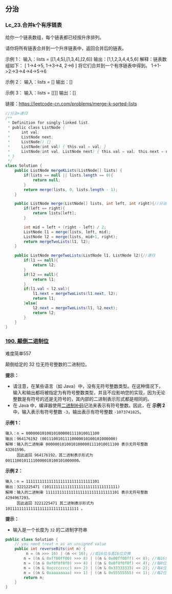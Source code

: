 ## 分治

### Lc_23.合并k个有序链表

给你一个链表数组，每个链表都已经按升序排列。

请你将所有链表合并到一个升序链表中，返回合并后的链表。

示例 1：
输入：lists = [[1,4,5],[1,3,4],[2,6]]
输出：[1,1,2,3,4,4,5,6]
解释：链表数组如下：
[
  1->4->5,
  1->3->4,
  2->6
]
将它们合并到一个有序链表中得到。
1->1->2->3->4->4->5->6

示例 2：
输入：lists = []
输出：[]

示例 3：
输入：lists = [[]]
输出：[]

链接：https://leetcode-cn.com/problems/merge-k-sorted-lists

```java
//分治+递归
/**
 * Definition for singly-linked list.
 * public class ListNode {
 *     int val;
 *     ListNode next;
 *     ListNode() {}
 *     ListNode(int val) { this.val = val; }
 *     ListNode(int val, ListNode next) { this.val = val; this.next = next; }
 * }
 */
class Solution {
    public ListNode mergeKLists(ListNode[] lists) {
        if(lists == null || lists.length == 0){
            return null;
        }
        return merge(lists, 0, lists.length - 1);
    }

    public ListNode merge(ListNode[] lists, int left, int right){//分治
        if(left == right){
            return lists[left];
        }

        int mid = left + (right - left) / 2;
        ListNode l1 = merge(lists, left, mid);
        ListNode l2 = merge(lists, mid+1, right);
        return mergeTwoLists(l1, l2);
    }

    public ListNode mergeTwoLists(ListNode l1, ListNode l2){//递归
        if(l1 == null){
            return l2;
        }
        if(l2 == null){
            return l1;
        }
        if(l1.val < l2.val){
            l1.next = mergeTwoLists(l1.next, l2);
            return l1;
        }else{
            l2.next = mergeTwoLists(l1, l2.next);
            return l2;
        }
    }
}
```

### [190. 颠倒二进制位](https://leetcode.cn/problems/reverse-bits/)

难度简单557

颠倒给定的 32 位无符号整数的二进制位。

**提示：**

- 请注意，在某些语言（如 Java）中，没有无符号整数类型。在这种情况下，输入和输出都将被指定为有符号整数类型，并且不应影响您的实现，因为无论整数是有符号的还是无符号的，其内部的二进制表示形式都是相同的。
- 在 Java 中，编译器使用[二进制补码](https://baike.baidu.com/item/二进制补码/5295284)记法来表示有符号整数。因此，在 **示例 2** 中，输入表示有符号整数 `-3`，输出表示有符号整数 `-1073741825`。

**示例 1：**

```
输入：n = 00000010100101000001111010011100
输出：964176192 (00111001011110000010100101000000)
解释：输入的二进制串 00000010100101000001111010011100 表示无符号整数 43261596，
     因此返回 964176192，其二进制表示形式为 00111001011110000010100101000000。
```

**示例 2：**

```
输入：n = 11111111111111111111111111111101
输出：3221225471 (10111111111111111111111111111111)
解释：输入的二进制串 11111111111111111111111111111101 表示无符号整数 4294967293，
     因此返回 3221225471 其二进制表示形式为 10111111111111111111111111111111 。
```

**提示：**

- 输入是一个长度为 `32` 的二进制字符串

```java
public class Solution {
    // you need treat n as an unsigned value
    public int reverseBits(int n) {
         n = (n >>> 16) | (n << 16); //低16位与高16位交换
        n = ((n & 0xff00ff00) >>> 8) | ((n & 0x00ff00ff) << 8); //每16位中低8位和高8位交换; 1111是f
        n = ((n & 0xf0f0f0f0) >>> 4) | ((n & 0x0f0f0f0f) << 4); //每8位中低4位和高4位交换;
        n = ((n & 0xcccccccc) >>> 2) | ((n & 0x33333333) << 2); //每4位中低2位和高2位交换; 1100是c,0011是3
        n = ((n & 0xaaaaaaaa) >>> 1) | ((n & 0x55555555) << 1); //每2位中低1位和高1位交换; 1010是a,0101是5
        return n;
    }
}
```

